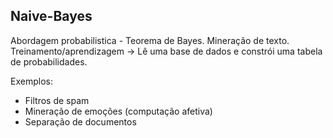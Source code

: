 ## Naive-Bayes

Abordagem probabilistica - Teorema de Bayes. Mineração de texto. <br/>
Treinamento/aprendizagem -> Lê uma base de dados e constrói uma tabela de probabilidades. 

Exemplos: 
- Filtros de spam 
- Mineração de emoções (computação afetiva)
- Separação de documentos 

